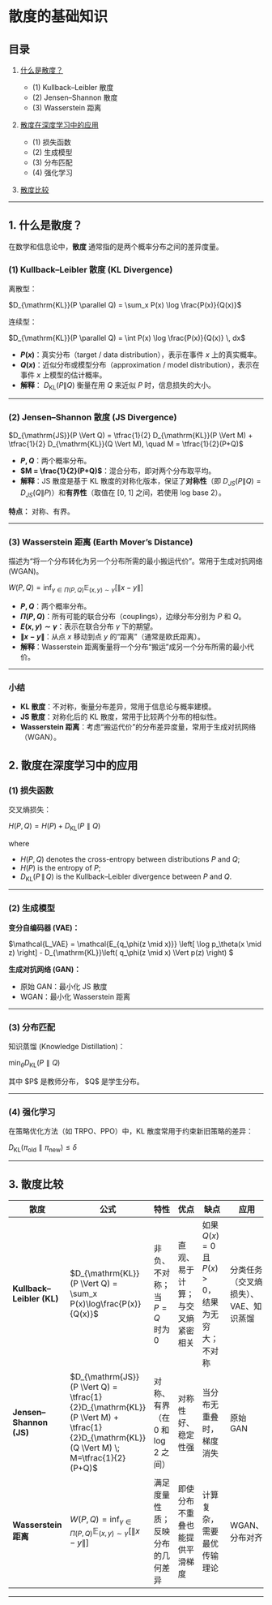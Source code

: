 
# 散度的基础知识

## 目录

1. [什么是散度？](#1-什么是散度)

   * (1) Kullback–Leibler 散度
   * (2) Jensen–Shannon 散度
   * (3) Wasserstein 距离
2. [散度在深度学习中的应用](#2-散度在深度学习中的应用)

   * (1) 损失函数
   * (2) 生成模型
   * (3) 分布匹配
   * (4) 强化学习
3. [散度比较](#3-散度比较)

---

## 1. 什么是散度？

在数学和信息论中，**散度** 通常指的是两个概率分布之间的差异度量。

### (1) Kullback–Leibler 散度 (KL Divergence)

离散型：

$D_{\mathrm{KL}}(P \parallel Q) = \sum_x P(x) \log \frac{P(x)}{Q(x)}$

连续型：

$D_{\mathrm{KL}}(P \parallel Q) = \int P(x) \log \frac{P(x)}{Q(x)} \, dx$

* **$P(x)$**：真实分布（target / data distribution），表示在事件 $x$ 上的真实概率。
* **$Q(x)$**：近似分布或模型分布（approximation / model distribution），表示在事件 $x$ 上模型的估计概率。
* **解释**： $D_{\mathrm{KL}}(P\|Q)$ 衡量在用 $Q$ 来近似 $P$ 时，信息损失的大小。

---

### (2) Jensen–Shannon 散度 (JS Divergence)

$D_{\mathrm{JS}}(P \Vert Q) = \tfrac{1}{2} D_{\mathrm{KL}}(P \Vert M) + \tfrac{1}{2} D_{\mathrm{KL}}(Q \Vert M), \quad M = \tfrac{1}{2}(P+Q)$

* **$P, Q$**：两个概率分布。
* **$M = \frac{1}{2}(P+Q)$**：混合分布，即对两个分布取平均。
* **解释**：JS 散度是基于 KL 散度的对称化版本，保证了**对称性**（即 $D_{JS}(P\|Q) = D_{JS}(Q\|P)$）和**有界性**（取值在 \[0, 1] 之间，若使用 log base 2）。

**特点：** 对称、有界。

---

### (3) Wasserstein 距离 (Earth Mover’s Distance)

描述为“将一个分布转化为另一个分布所需的最小搬运代价”。常用于生成对抗网络 (WGAN)。

$W(P, Q) = \inf_{\gamma \in \Pi(P,Q)} \mathbb{E}_{(x,y) \sim \gamma} \big[ \lVert x - y \rVert \big]$

* **$P, Q$**：两个概率分布。
* **$\Pi(P, Q)$**：所有可能的联合分布（couplings），边缘分布分别为 $P$ 和 $Q$。
* **$E(x,y) \sim \gamma$**：表示在联合分布 $\gamma$ 下的期望。
* **$\|x-y\|$**：从点 $x$ 移动到点 $y$ 的“距离”（通常是欧氏距离）。
* **解释**：Wasserstein 距离衡量将一个分布“搬运”成另一个分布所需的最小代价。

---

### 小结
* **KL 散度**：不对称，衡量分布差异，常用于信息论与概率建模。
* **JS 散度**：对称化后的 KL 散度，常用于比较两个分布的相似性。
* **Wasserstein 距离**：考虑“搬运代价”的分布差异度量，常用于生成对抗网络（WGAN）。

## 2. 散度在深度学习中的应用

### (1) 损失函数

交叉熵损失：

$H(P,Q) = H(P) + D_{\mathrm{KL}}(P \parallel Q)$

where  
- $H(P, Q)$ denotes the cross-entropy between distributions $P$ and $Q$;  
- $H(P)$ is the entropy of $P$;  
- $D_{\mathrm{KL}}(P \,\|\, Q)$ is the Kullback–Leibler divergence between $P$ and $Q$.

---

### (2) 生成模型

**变分自编码器 (VAE)：**


<div align="left">
  
$\mathcal{L_VAE} \= \mathcal{E_{q_\phi(z \mid x)}} \left[ \log p_\theta(x \mid z) \right] - D_{\mathrm{KL}}\left( q_\phi(z \mid x) \Vert p(z) \right) $

</div>

**生成对抗网络 (GAN)：**

* 原始 GAN：最小化 JS 散度
* WGAN：最小化 Wasserstein 距离

---

### (3) 分布匹配

知识蒸馏 (Knowledge Distillation)：

$\min_\theta D_{\mathrm{KL}}(P \parallel Q)$

其中 \$P\$ 是教师分布， \$Q\$  是学生分布。

---

### (4) 强化学习

在策略优化方法（如 TRPO、PPO）中，KL 散度常用于约束新旧策略的差异：

$D_{\mathrm{KL}}(\pi_{\text{old}} \parallel \pi_{\text{new}}) \leq \delta$

---

## 3. 散度比较

| 散度                        | 公式                                                                                                                                                 | 特性                       | 优点               | 缺点                                | 应用                   |
| ------------------------- | -------------------------------------------------------------------------------------------------------------------------------------------------- | ------------------------ | ---------------- | --------------------------------- | -------------------- |
| **Kullback–Leibler (KL)** | $D_{\mathrm{KL}}(P \Vert Q) = \sum_x P(x)\log\frac{P(x)}{Q(x)}$                                                                                | 非负、不对称；当 $P=Q$ 时为 0      | 直观、易于计算；与交叉熵紧密相关 | 如果 $Q(x)=0$ 且 $P(x)>0$，结果为无穷大；不对称 | 分类任务（交叉熵损失）、VAE、知识蒸馏 |
| **Jensen–Shannon (JS)**   | $D_{\mathrm{JS}}(P \Vert Q) = \tfrac{1}{2}D_{\mathrm{KL}}(P \Vert M) + \tfrac{1}{2}D_{\mathrm{KL}}(Q \Vert M) \; M=\tfrac{1}{2}(P+Q)$ | 对称、有界（在 0 和 $\log 2$ 之间） | 对称性好、稳定性强        | 当分布无重叠时，梯度消失                      | 原始 GAN               |
| **Wasserstein 距离**        | $W(P,Q)=\inf_{\gamma \in \Pi(P,Q)} \mathbb{E}_{(x,y)\sim\gamma}\left[\lVert x-y\rVert\right]$                                                      | 满足度量性质；反映分布的几何差异         | 即使分布不重叠也能提供平滑梯度  | 计算复杂，需要最优传输理论                     | WGAN、分布对齐            |

---


